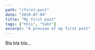 ```yaml
---
path: "/first-post"
date: "2019-07-04"
title: "My first post"
tags: ["this", "taht"]
excerpt: "A preview of my first post"
---
```


Bla bla bla...
